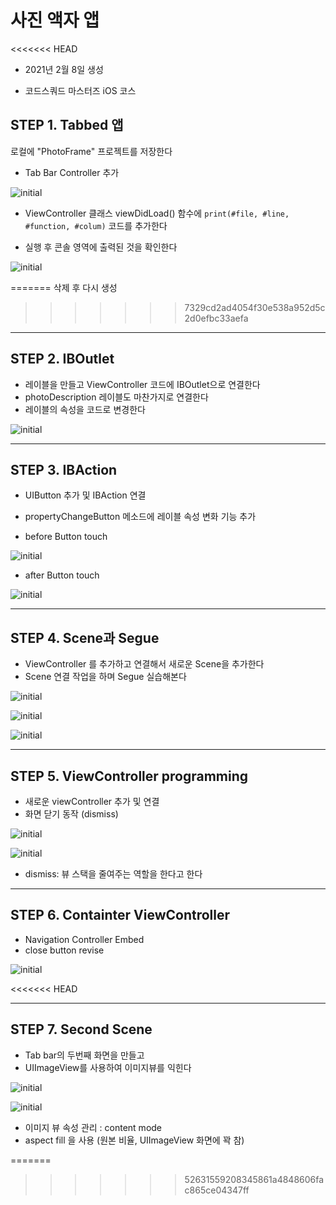 # 사진 액자 앱

<<<<<<< HEAD

- 2021년 2월 8일 생성

- 코드스쿼드 마스터즈 iOS 코스



## STEP 1. Tabbed 앱

로컬에 "PhotoFrame" 프로젝트를 저장한다

- Tab Bar Controller 추가



![initial](https://user-images.githubusercontent.com/73650994/107309267-7644ea80-6acd-11eb-88ce-247b456e9971.png)



- ViewController 클래스 viewDidLoad() 함수에 `print(#file, #line, #function, #colum)` 코드를 추가한다

- 실행 후 콘솔 영역에 출력된 것을 확인한다



![initial](https://user-images.githubusercontent.com/73650994/107309393-b1dfb480-6acd-11eb-8ecc-c91d4033e54a.png)

=======
삭제 후 다시 생성
>>>>>>> 7329cd2ad4054f30e538a952d5c2d0efbc33aefa



---



## STEP 2. IBOutlet

- 레이블을 만들고 ViewController 코드에 IBOutlet으로 연결한다
- photoDescription 레이블도 마찬가지로 연결한다
- 레이블의 속성을 코드로 변경한다

![initial](https://user-images.githubusercontent.com/73650994/107325741-a1d7cd00-6aed-11eb-8002-0937ca308d1e.png)




----

## STEP 3. IBAction

- UIButton 추가 및 IBAction 연결
- propertyChangeButton 메소드에 레이블 속성 변화 기능 추가

- before Button touch

![initial](https://user-images.githubusercontent.com/73650994/107332622-bcaf3f00-6af7-11eb-968c-2373f9908a7e.png)

- after Button touch

![initial](https://user-images.githubusercontent.com/73650994/107332724-dfd9ee80-6af7-11eb-8255-6f6bebdacbb0.png)



----

## STEP 4. Scene과 Segue

-  ViewController 를 추가하고 연결해서 새로운 Scene을 추가한다
- Scene 연결 작업을 하며 Segue 실습해본다

![initial](https://user-images.githubusercontent.com/73650994/107338107-85905c00-6afe-11eb-8520-f74d1c6db811.png)

![initial](https://user-images.githubusercontent.com/73650994/107337719-10bd2200-6afe-11eb-82d8-94288015b018.png)

![initial](https://user-images.githubusercontent.com/73650994/107337737-161a6c80-6afe-11eb-886c-0910cf71419e.png)




---

## STEP 5. ViewController programming

- 새로운 viewController 추가 및 연결
- 화면 닫기 동작 (dismiss)

![initial](https://user-images.githubusercontent.com/73650994/107342338-6fd16580-6b03-11eb-8d65-d62617d0d80b.png)

![initial](https://user-images.githubusercontent.com/73650994/107342354-73fd8300-6b03-11eb-8b81-6b58d27eb41a.png)

- dismiss: 뷰 스택을 줄여주는 역할을 한다고 한다




----

## STEP 6. Containter ViewController

- Navigation Controller Embed
- close button revise

![initial](https://user-images.githubusercontent.com/73650994/107346061-9c877c00-6b07-11eb-9b13-0930d941addf.png)

<<<<<<< HEAD


---

## STEP 7. Second Scene

- Tab bar의 두번째 화면을 만들고
- UIImageView를 사용하여 이미지뷰를 익힌다

![initial](https://user-images.githubusercontent.com/73650994/107361085-28a29f00-6b1a-11eb-8c04-d301d17671cf.png)

![initial](https://user-images.githubusercontent.com/73650994/107361100-2fc9ad00-6b1a-11eb-9516-96c0adeccf0b.png)

- 이미지 뷰 속성 관리 : content mode
- aspect fill 을 사용 (원본 비율, UIImageView 화면에 꽉 참)

=======
>>>>>>> 52631559208345861a4848606fac865ce04347ff
